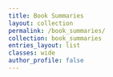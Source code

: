 ```yaml
---
title: Book Summaries 
layout: collection 
permalink: /book_summaries/
collection: book_summaries
entries_layout: list 
classes: wide
author_profile: false
--- 
```



